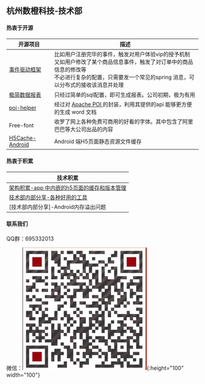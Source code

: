 ## 杭州数橙科技-技术部

#### 热衷于开源

| 开源项目                                                     | 描述                                                         |
| ------------------------------------------------------------ | ------------------------------------------------------------ |
| [事件驱动框架](https://github.com/HangZhouShuChengKeJi/eventframework) | 比如用户注册完毕的事件，触发对用户体验vip的授予机制<br>又如用户修改了某个商品信息事件，触发了对订单中的商品信息的修改等<br>不必进行复杂的配置，只需要发一个常见的spring 消息，可以分布式的接收该消息并处理 |
| [极简数据报表](https://github.com/HangZhouShuChengKeJi/simple-report) | 只经过简单的sql配置，即可生成报表。公司初期，极为有用        |
| [poi-helper](https://github.com/HangZhouShuChengKeJi/poi-helper) | 经过对 [Apache POI ](https://poi.apache.org/)的封装，利用其提供的api 能够更方便的生成 word 文档 |
| Free-font                                                    | 收罗了网上各种免费可商用的好看的字体。其中包含了阿里巴巴等大公司出品的内容 |
| [H5Cache-Android](https://github.com/HangZhouShuChengKeJi/H5Cache-Android)                                                    | Android 端H5页面静态资源文件缓存 |



#### 热衷于积累

| 技术积累                                                   |
| ---------------------------------------------------------- |
| [架构积累-app 中内嵌的h5页面的缓存和版本管理](blog/h5-cache/README.md)              |     
| [技术部内部分享-各种好用的工具](share/share-one/README.md)  |
| [技术部内部分享]-Android内存溢出问题                       |                                                           

#### 联系我们

QQ群：695332013

微信：![test](wechat.png){:height="100" width="100"}



